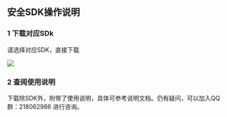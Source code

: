 ## 安全SDK操作说明
### 1 下载对应SDk

请选择对应SDK，直接下载

![](http://imgcache.tce.fsphere.cn/image/mccdn.qcloud.com/static/img/ad06a93314a82105c581dde2c31d9c58/image.png)


### 2 查阅使用说明
下载除SDK外，附带了使用说明，具体可参考说明文档。仍有疑问，可以加入QQ群：218062986 进行咨询。